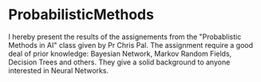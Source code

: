 # ProbabilisticMethods

I hereby present the results of the assignements from the "Probablistic Methods in AI" class given by Pr Chris Pal. The assignment require a good deal of prior knowledge: Bayesian Network, Markov Random Fields, Decision Trees and others. They give a solid background to anyone interested in Neural Networks.
